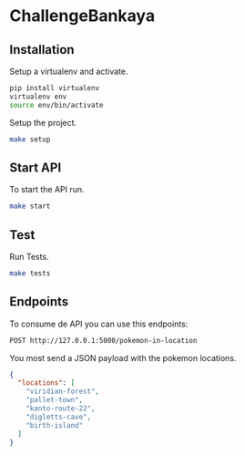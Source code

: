 # ChallengeBankaya

## Installation

Setup a virtualenv and activate.

```sh
pip install virtualenv
virtualenv env
source env/bin/activate
```

Setup the project.

```sh
make setup
```

## Start API

To start the API run.

```sh
make start
```

## Test

Run Tests.

```sh
make tests
```

## Endpoints

To consume de API you can use this endpoints:

```sh
POST http://127.0.0.1:5000/pokemon-in-location
```

You most send a JSON payload with the pokemon locations.

```json
{
  "locations": [
    "viridian-forest",
    "pallet-town",
    "kanto-route-22",
    "digletts-cave",
    "birth-island"
  ]
}
```
